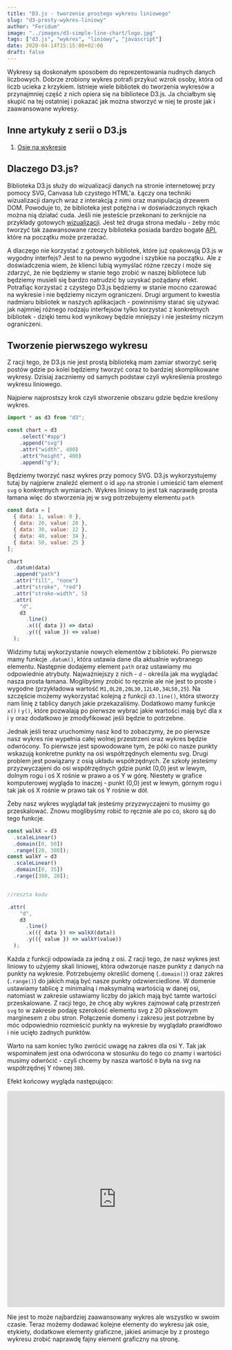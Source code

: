 ```yaml
---
title: "D3.js - tworzenie prostego wykresu liniowego"
slug: "d3-prosty-wykres-liniowy"
author: "Feridum"
image: "../images/d3-simple-line-chart/logo.jpg"
tags: ["d3.js", "wykres", "liniowy", "javascript"]
date: 2020-04-14T15:15:00+02:00
draft: false
---
```


Wykresy są doskonałym sposobem do reprezentowania nudnych danych liczbowych. Dobrze zrobiony wykres potrafi przykuć wzrok osoby, która od liczb ucieka z krzykiem. Istnieje wiele bibliotek do tworzenia wykresów a przynajmniej część z nich opiera się na bibliotece D3.js. Ja chciałbym się skupić na tej ostatniej i pokazać jak można stworzyć w niej te proste jak i zaawansowane wykresy.

<!--more-->

## Inne artykuły z serii o D3.js

1. [Osie na wykresie](/post/d3-osie-na-wykresie)


## Dlaczego D3.js?

Biblioteka D3.js służy do wizualizacji danych na stronie internetowej przy pomocy SVG, Canvasa lub czystego HTML'a. Łączy ona techniki wizualizacji danych wraz z interakcją z nimi oraz manipulacją drzewem DOM. Powoduje to, że biblioteka jest potężna i w doświadczonych rękach można nią działać cuda. Jeśli nie jesteście przekonani to zerknijcie na przykłady gotowych [wizualizacji](https://observablehq.com/@d3/gallery). Jest też druga strona medalu - żeby móc tworzyć tak zaawansowane rzeczy biblioteka posiada bardzo bogate [API](https://github.com/d3/d3/blob/master/API.md), które na początku może przerażać.

A dlaczego nie korzystać z gotowych bibliotek, które już opakowują D3.js w wygodny interfejs? Jest to na pewno wygodne i szybkie na początku. Ale z doświadczenia wiem, że klienci lubią wymyślać różne rzeczy i może się zdarzyć, że nie będziemy w stanie tego zrobić w naszej bibliotece lub będziemy musieli się bardzo natrudzić by uzyskać pożądany efekt. Potrafiąc korzystać z czystego D3.js będziemy w stanie mocno czarować na wykresie i nie będziemy niczym ograniczeni. Drugi argument to kwestia nadmiaru bibliotek w naszych aplikacjach - powinniśmy starać się używać jak najmniej różnego rodzaju interfejsów tylko korzystać z konkretnych bibliotek - dzięki temu kod wynikowy będzie mniejszy i nie jesteśmy niczym ograniczeni.

## Tworzenie pierwszego wykresu

Z racji tego, że D3.js nie jest prostą biblioteką mam zamiar stworzyć serię postów gdzie po kolei będziemy tworzyć coraz to bardziej skomplikowane wykresy. Dzisiaj zaczniemy od samych podstaw czyli wykreślenia prostego wykresu liniowego.

Najpierw najprostszy krok czyli stworzenie obszaru gdzie będzie kreślony wykres.

```js
import * as d3 from "d3";

const chart = d3
	.select("#app")
	.append("svg")
	.attr("width", 400)
	.attr("height", 400)
	.append("g");
```

Będziemy tworzyć nasz wykres przy pomocy SVG. D3.js wykorzystujemy tutaj by najpierw znaleźć element o id `app` na stronie i umieścić tam element `svg` o konkretnych wymiarach. Wykres liniowy to jest tak naprawdę prosta łamana więc do stworzenia jej w svg potrzebujemy elementu `path`

```js
const data = [
  { data: 1, value: 0 },
  { data: 20, value: 20 },
  { data: 30, value: 12 },
  { data: 40, value: 34 },
  { data: 50, value: 25 }
];

chart
  .datum(data)
  .append("path")
  .attr("fill", "none")
  .attr("stroke", "red")
  .attr("stroke-width", 5)
  .attr(
    "d",
    d3
      .line()
      .x(({ data }) => data)
      .y(({ value }) => value)
  );
```

Widzimy tutaj wykorzystanie nowych elementów z biblioteki. Po pierwsze mamy funkcje `.datum()`, która ustawia dane dla aktualnie wybranego elementu. Następnie dodajemy element `path` oraz ustawiamy mu odpowiednie atrybuty.  Najważniejszy z nich - `d` - określa jak ma wyglądać nasza prosta łamana. Moglibyśmy zrobić to ręcznie ale nie jest to proste i wygodne (przykładowa wartość `M1,0L20,20L30,12L40,34L50,25`). Na szczęście możemy wykorzystać kolejną z funkcji `d3.line()`, która stworzy nam linię z tablicy danych jakie przekazaliśmy. Dodatkowo mamy funkcje `x()` i `y()`, które pozwalają po pierwsze wybrać jakie wartości mają być dla x i y oraz dodatkowo je zmodyfikować jeśli będzie to potrzebne. 

Jednak jeśli teraz uruchomimy nasz kod to zobaczymy, że po pierwsze nasz wykres nie wypełnia całej wolnej przestrzeni oraz wykres będzie odwrócony. To pierwsze jest spowodowane tym, że póki co nasze punkty wskazują konkretne punkty na osi współrzędnych elementu svg. Drugi problem jest powiązany z osią układu współrzędnych. Ze szkoły jesteśmy przyzwyczajeni do osi współrzędnych gdzie punkt (0,0) jest w lewym, dolnym rogu i oś X rośnie w prawo a oś Y w górę. Niestety w grafice komputerowej wygląda to inaczej - punkt (0,0) jest w lewym, górnym rogu i tak jak oś X rośnie w prawo tak oś Y rośnie w dół. 

Żeby nasz wykres wyglądał tak jesteśmy przyzwyczajeni to musimy go przeskalować. Znowu moglibyśmy robić to ręcznie ale po co, skoro są do tego funkcje.

```js
const walkX = d3
  .scaleLinear()
  .domain([0, 50])
  .range([20, 380]);
const walkY = d3
  .scaleLinear()
  .domain([0, 35])
  .range([380, 20]);


//reszta kodu

.attr(
    "d",
    d3
      .line()
      .x(({ data }) => walkX(data))
      .y(({ value }) => walkY(value))
  );
```

Każda z funkcji odpowiada za jedną z osi. Z racji tego, że nasz wykres jest liniowy to użyjemy skali liniowej, która odwzoruje nasze punkty z danych na punkty na wykresie. Potrzebujemy określić domenę (`.domain()`) oraz zakres (`.range()`) do jakich mają być nasze punkty odzwierciedlone. W domenie ustawiamy tablicę z minimalną i maksymalną wartością w danej osi, natomiast w zakresie ustawiamy liczby do jakich mają być tamte wartości przeskalowane. Z racji tego, że chcę aby wykres zajmował całą przestrzeń `svg` to w zakresie podaję szerokość elementu svg z 20 pikselowym marginesem z obu stron. Połączenie domeny i zakresu jest potrzebne by móc odpowiednio rozmieścić punkty na wykresie by wyglądało prawidłowo i nie ucięło żadnych punktów. 

Warto na sam koniec tylko zwrócić uwagę na zakres dla osi Y. Tak jak wspominałem jest ona odwrócona w stosunku do tego co znamy i wartości musimy odwrócić - czyli chcemy by nasza wartość `0` była na svg na współrzędnej Y równej `380`.

Efekt końcowy wygląda następująco: 

<iframe
     src="https://codesandbox.io/embed/d3-simple-line-chart-gkops?fontsize=14&hidenavigation=1&theme=dark"
     style="width:100%; height:500px; border:0; border-radius: 4px; overflow:hidden;"
     title="d3-simple-line-chart"
     allow="geolocation; microphone; camera; midi; vr; accelerometer; gyroscope; payment; ambient-light-sensor; encrypted-media; usb"
     sandbox="allow-modals allow-forms allow-popups allow-scripts allow-same-origin"
   ></iframe>

Nie jest to może najbardziej zaawansowany wykres ale wszystko w swoim czasie. Teraz możemy dodawać kolejne elementy do wykresu jak osie, etykiety, dodatkowe elementy graficzne, jakieś animacje by z prostego wykresu zrobić naprawdę fajny element graficzny na stronę.

